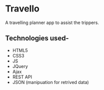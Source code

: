 # Travello
A travelling planner app to assist the trippers.

## Technologies used-

- HTML5
- CSS3
- JS
- JQuery
- Ajax 
- REST API
- JSON (manipuation for retrived data)
